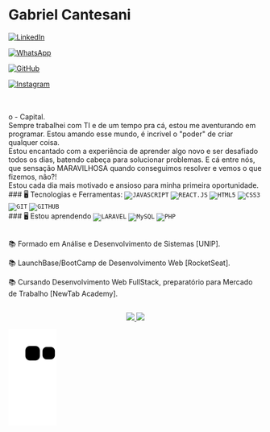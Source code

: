 
<h1 align="left">Gabriel Cantesani</h1>

<div "dsplay="inline-block">
   <a href="https://www.linkedin.com/in/gabriel-cantesani" target="_blank"><img src="https://img.shields.io/badge/LinkedIn-0077B5?style=for-the-badge&logo=linkedin&logoColor=white" alt="LinkedIn"></a>
      
   <a href="https://api.whatsapp.com/send?phone=SeuN%C3%BAmero5511955550307" target="_blank"><img src="https://img.shields.io/badge/WhatsApp-25D366?style=for-the-badge&logo=whatsapp&logoColor=white" alt="WhatsApp"></a>
          
   <a href="https://github.com/Cantesani/" target="_blank"><img src="https://img.shields.io/badge/GitHub-100000?style=for-the-badge&logo=github&logoColor=white" alt="GitHub"></a>
              
   <a href="https://www.instagram.com/gcantesani/" target="_blank"><img src="https://img.shields.io/badge/Instagram-E4405F?style=for-the-badge&logo=instagram&logoColor=white" alt="Instagram"></a>
</div>   

      


</br>
</br>
o - Capital.
</br>
Sempre trabalhei com TI e de um tempo pra cá, estou me aventurando em programar. Estou amando esse mundo, é incrivel o "poder" de criar qualquer coisa.
</br>
Estou encantado com a experiência de aprender algo novo e ser desafiado todos os dias, batendo cabeça para solucionar problemas. E cá entre nós, que sensação MARAVILHOSA quando conseguimos resolver e vemos o que fizemos, não?!
</br>
Estou cada dia mais motivado e ansioso para minha primeira oportunidade. 
</br>
### 🖥️ Tecnologias e Ferramentas: 
<code><img width="40px" src="https://cdn.jsdelivr.net/gh/devicons/devicon/icons/javascript/javascript-original.svg" title = "JAVASCRIPT"/></code>
<code><img width="40px" src="https://cdn.jsdelivr.net/gh/devicons/devicon/icons/react/react-original.svg" title = "REACT.JS"/></code>
<code><img width="40px" src="https://cdn.jsdelivr.net/gh/devicons/devicon/icons/html5/html5-original-wordmark.svg" title = "HTML5"/></code>
<code><img width="40px" src="https://cdn.jsdelivr.net/gh/devicons/devicon/icons/css3/css3-original-wordmark.svg" title = "CSS3"/></code>
<code><img width="40px" src="https://cdn.jsdelivr.net/gh/devicons/devicon/icons/git/git-original.svg" title = "GIT"/></code>
<code><img width="40px" src="https://cdn.jsdelivr.net/gh/devicons/devicon/icons/github/github-original.svg" title = "GITHUB"/></code>
</br>
### 🖥️ Estou aprendendo
<code><img width="40px" src="https://cdn.jsdelivr.net/gh/devicons/devicon/icons/laravel/laravel-plain.svg" title = "LARAVEL"/></code>
<code><img width="40px" src="https://cdn.jsdelivr.net/gh/devicons/devicon/icons/mysql/mysql-original.svg" title = "MySQL"/></code>
<code><img width="40px" src="https://cdn.jsdelivr.net/gh/devicons/devicon/icons/php/php-plain.svg" title = "PHP"/></code>
</br>
</br>
<div display="inline-block">

 <p align="left">📚 Formado em Análise e Desenvolvimento de Sistemas [UNIP].</p>
 <p align="left">📚 LaunchBase/BootCamp de Desenvolvimento Web [RocketSeat].</p>
 <p align="left">📚 Cursando Desenvolvimento Web FullStack, preparatório para Mercado de Trabalho [NewTab Academy].</p>

 
 ##
<p align="center">
<a href="https://github.com/cantesani">
  <img height="180em" src="https://github-readme-stats-eight-theta.vercel.app/api?username=cantesani&show_icons=true&theme=algolia&include_all_commits=true&count_private=true"/>
  <img height="180em" src="https://github-readme-stats-eight-theta.vercel.app/api/top-langs/?username=cantesani&layout=compact&langs_count=8&theme=algolia"/>
</a>
</p>

![Snake animation](https://github.com/cantesani/cantesani/blob/output/github-contribution-grid-snake.svg)
